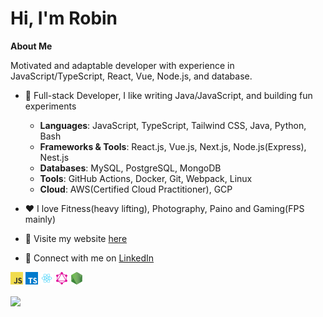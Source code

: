 # Hi, I'm Robin

**About Me**

Motivated and adaptable developer with experience in JavaScript/TypeScript, React, Vue, Node.js, and database.


- 💼 Full-stack Developer, I like writing Java/JavaScript, and building fun experiments

	- **Languages**: JavaScript, TypeScript, Tailwind CSS, Java, Python, Bash
	- **Frameworks & Tools**: React.js, Vue.js, Next.js, Node.js(Express), Nest.js
	- **Databases**: MySQL, PostgreSQL, MongoDB
	- **Tools**: GitHub Actions, Docker, Git, Webpack, Linux
	- **Cloud**: AWS(Certified Cloud Practitioner), GCP

- ❤️ I love Fitness(heavy lifting), Photography, Paino and Gaming(FPS mainly)

- 🎇 Visite my website [here](https://www.owdran.com/)

- 🔗 Connect with me on [LinkedIn](https://www.linkedin.com/in/owdran/)

<code><img height="20" alt="javascript" src="https://raw.githubusercontent.com/github/explore/80688e429a7d4ef2fca1e82350fe8e3517d3494d/topics/javascript/javascript.png"></code>
<code><img height="20" alt="typescript" src="https://raw.githubusercontent.com/github/explore/80688e429a7d4ef2fca1e82350fe8e3517d3494d/topics/typescript/typescript.png"></code>
<code><img height="20" alt="react" src="https://raw.githubusercontent.com/github/explore/80688e429a7d4ef2fca1e82350fe8e3517d3494d/topics/react/react.png"></code>
<code><img height="20" alt="graphql" src="https://raw.githubusercontent.com/github/explore/5c058a388828bb5fde0bcafd4bc867b5bb3f26f3/topics/graphql/graphql.png"></code>
<code><img height="20" alt="nodejs" src="https://raw.githubusercontent.com/github/explore/80688e429a7d4ef2fca1e82350fe8e3517d3494d/topics/nodejs/nodejs.png"></code>    

<img   align="center" src="https://github-readme-stats.vercel.app/api/top-langs/?username=DMGoose&locale=en&line_height=33&theme=&langs_count=5&layout=compact"/>
